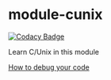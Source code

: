 # module-cunix

[![Codacy Badge][1]][2]

Learn C/Unix in this module

[1]: https://api.codacy.com/project/badge/Grade/24f7a548c64a4d49b4d52e8f34d629d8
[2]: https://www.codacy.com/app/ashanaakh/module-cunix?utm_source=github.com&utm_medium=referral&utm_content=ashanaakh/module-cunix&utm_campaign=badger
[How to debug your code](https://github.com/rubykube/module-cunix/docs/debugging.md)
